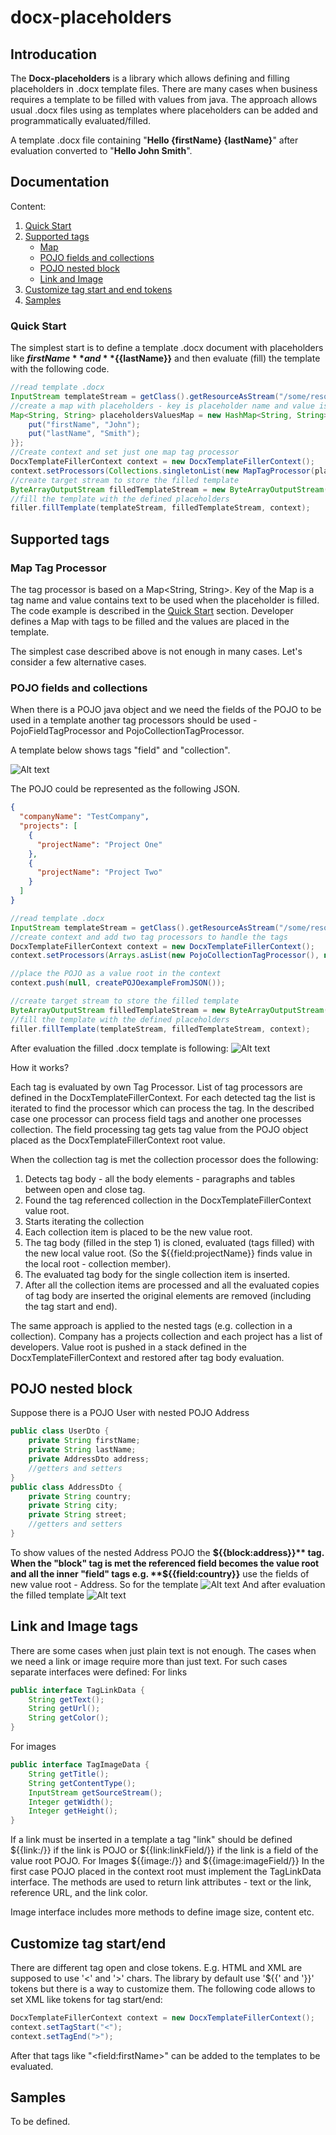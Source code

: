 # docx-placeholders

## Introducation
The **Docx-placeholders** is a library which allows defining and filling placeholders in .docx template files. 
There are many cases when business requires a template to be filled with values from java.
The approach allows usual .docx files using as templates where placeholders can be added and programmatically evaluated/filled.

A template .docx file containing "**Hello {firstName} {lastName}**" after evaluation converted to "**Hello John Smith**".

## Documentation
Content:
1. [Quick Start](#quick-start)
2. [Supported tags](#Supported-tags)
    - [Map](#Map-Tag-Processor)
    - [POJO fields and collections](#POJO-fields-and-collections)
    - [POJO nested block](#POJO-nested-block)
    - [Link and Image](#Link-and-Image-tags)
3. [Customize tag start and end tokens](#Customize-tag-start-end)
4. [Samples](#Samples)

### Quick Start

The simplest start is to define a template .docx document with placeholders like **${{firstName}}** and
 **${{lastName}}** and then evaluate (fill) the template with the following code. 
```java
//read template .docx
InputStream templateStream = getClass().getResourceAsStream("/some/resource/MyTemplate.docx");
//create a map with placeholders - key is placeholder name and value is appropriate value
Map<String, String> placeholdersValuesMap = new HashMap<String, String>() {{
    put("firstName", "John");
    put("lastName", "Smith");
}};
//Create context and set just one map tag processor
DocxTemplateFillerContext context = new DocxTemplateFillerContext();
context.setProcessors(Collections.singletonList(new MapTagProcessor(placeholdersValuesMap)));
//create target stream to store the filled template
ByteArrayOutputStream filledTemplateStream = new ByteArrayOutputStream();
//fill the template with the defined placeholders
filler.fillTemplate(templateStream, filledTemplateStream, context); 
```

## Supported tags

### Map Tag Processor
The tag processor is based on a Map<String, String>. Key of the Map is a tag name and value contains text to be used 
when the placeholder is filled. The code example is described in the [Quick Start](#quick-start) section. 
Developer defines a Map with tags to be filled and the values are placed in the template.

The simplest case described above is not enough in many cases. Let's consider a few alternative cases.

### POJO fields and collections
When there is a POJO java object and we need the fields of the POJO to be used in a template another tag processors 
should be used - PojoFieldTagProcessor and PojoCollectionTagProcessor.

A template below shows tags "field" and "collection".

![Alt text](img/pojo-simple-template-example.png?raw=true "POJO based tag processors template")

The POJO could be represented as the following JSON.
```json
{
  "companyName": "TestCompany",
  "projects": [
    {
      "projectName": "Project One"
    },
    {
      "projectName": "Project Two"
    }
  ]
}
```
```java
//read template .docx
InputStream templateStream = getClass().getResourceAsStream("/some/resource/MyTemplate.docx");
//create context and add two tag processors to handle the tags
DocxTemplateFillerContext context = new DocxTemplateFillerContext();
context.setProcessors(Arrays.asList(new PojoCollectionTagProcessor(), new PojoFieldTagProcessor()));

//place the POJO as a value root in the context
context.push(null, createPOJOexampleFromJSON());

//create target stream to store the filled template
ByteArrayOutputStream filledTemplateStream = new ByteArrayOutputStream();
//fill the template with the defined placeholders
filler.fillTemplate(templateStream, filledTemplateStream, context); 
```
After evaluation the filled .docx template is following:
![Alt text](img/pojo-simple-template-evaluated-example.png?raw=true "POJO based tag processors template filled")

How it works?

Each tag is evaluated by own Tag Processor. List of tag processors are defined in the DocxTemplateFillerContext. 
For each detected tag the list is iterated to find the processor which can process the tag. In the described case
one processor can process field tags and another one processes collection. 
The field processing tag gets tag value from the POJO object placed as the DocxTemplateFillerContext root value.

When the collection tag is met the collection processor does the following:
1. Detects tag body - all the body elements - paragraphs and tables between open and close tag.
2. Found the tag referenced collection in the DocxTemplateFillerContext value root.
3. Starts iterating the collection
4. Each collection item is placed to be the new value root.
5. The tag body (filled in the step 1) is cloned, evaluated (tags filled) with the new local value root. 
(So the ${{field:projectName}} finds value in the local root - collection member).
6. The evaluated tag body for the single collection item is inserted.
7. After all the collection items are processed and all the evaluated copies of tag body are inserted the original 
elements are removed (including the tag start and end).

The same approach is applied to the nested tags (e.g. collection in a collection). Company has a projects collection and
each project has a list of developers. Value root is pushed in a stack defined in the DocxTemplateFillerContext and 
restored after tag body evaluation.

## POJO nested block
Suppose there is a POJO User with nested POJO Address
```java
public class UserDto {
    private String firstName;
    private String lastName;
    private AddressDto address;
    //getters and setters
}
public class AddressDto {
    private String country;
    private String city;
    private String street;
    //getters and setters
}
```
To show values of the nested Address POJO the **${{block:address}}** tag. When the "block" tag is met the referenced field
becomes the value root and all the inner "field" tags e.g. **${{field:country}}** use the fields of new value root - Address.
So for the template
![Alt text](img/pojo-nested-block-example.png?raw=true "Nested block template")
And after evaluation the filled template 
![Alt text](img/pojo-nested-block-evaluated-example.png?raw=true "Nested block template")  

## Link and Image tags
There are some cases when just plain text is not enough. The cases when we need a link or image require more than just text.
For such cases separate interfaces were defined:
For links
```java
public interface TagLinkData {
    String getText();
    String getUrl();
    String getColor();
}
```
For images
```java
public interface TagImageData {
    String getTitle();
    String getContentType();
    InputStream getSourceStream();
    Integer getWidth();
    Integer getHeight();
}
``` 
If a link must be inserted in a template a tag "link" should be defined ${{link:/}} if the link is POJO or
${{link:linkField/}} if the link is a field of the value root POJO. For Images ${{image:/}} and ${{image:imageField/}}
In the first case POJO placed in the context root must implement the TagLinkData interface. The methods are used to 
return link attributes - text or the link, reference URL, and the link color.

Image interface includes more methods to define image size, content etc.

## Customize tag start/end

There are different tag open and close tokens. E.g. HTML and XML are supposed to use '<' and '>' chars. 
The library by default use '${{' and '}}' tokens but there is a way to customize them. The following code allows 
to set XML like tokens for tag start/end:

```java
DocxTemplateFillerContext context = new DocxTemplateFillerContext();
context.setTagStart("<");
context.setTagEnd(">");
``` 
After that tags like "&lt;field:firstName&gt;" can be added to the templates to be evaluated.

## Samples
To be defined.